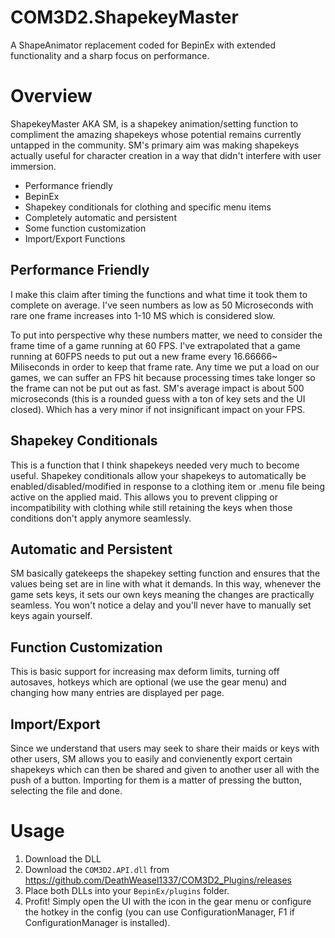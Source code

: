 # COM3D2.ShapekeyMaster
A ShapeAnimator replacement coded for BepinEx with extended functionality and a sharp focus on performance.

# Overview

ShapekeyMaster AKA SM, is a shapekey animation/setting function to compliment the amazing shapekeys whose potential remains currently untapped in the community. SM's primary aim was making shapekeys actually useful for character creation in a way that didn't interfere with user immersion.

- Performance friendly
- BepinEx
- Shapekey conditionals for clothing and specific menu items
- Completely automatic and persistent
- Some function customization
- Import/Export Functions

## Performance Friendly
I make this claim after timing the functions and what time it took them to complete on average. I've seen numbers as low as 50 Microseconds with rare one frame increases into 1-10 MS which is considered slow.

To put into perspective why these numbers matter, we need to consider the frame time of a game running at 60 FPS. I've extrapolated that a game running at 60FPS needs to put out a new frame every 16.66666~ Miliseconds in order to keep that frame rate. Any time we put a load on our games, we can suffer an FPS hit because processing times take longer so the frame can not be put out as fast. SM's average impact is about 500 microseconds (this is a rounded guess with a ton of key sets and the UI closed). Which has a very minor if not insignificant impact on your FPS.

## Shapekey Conditionals
This is a function that I think shapekeys needed very much to become useful. Shapekey conditionals allow your shapekeys to automatically be enabled/disabled/modified in response to a clothing item or .menu file being active on the applied maid. This allows you to prevent clipping or incompatibility with clothing while still retaining the keys when those conditions don't apply anymore seamlessly.

## Automatic and Persistent
SM basically gatekeeps the shapekey setting function and ensures that the values being set are in line with what it demands. In this way, whenever the game sets keys, it sets our own keys meaning the changes are practically seamless. You won't notice a delay and you'll never have to manually set keys again yourself.

## Function Customization
This is basic support for increasing max deform limits, turning off autosaves, hotkeys which are optional (we use the gear menu) and changing how many entries are displayed per page.

## Import/Export
Since we understand that users may seek to share their maids or keys with other users, SM allows you to easily and convienently export certain shapekeys which can then be shared and given to another user all with the push of a button. Importing for them is a matter of pressing the button, selecting the file and done.

# Usage
1. Download the DLL
2. Download the `COM3D2.API.dll` from https://github.com/DeathWeasel1337/COM3D2_Plugins/releases
3. Place both DLLs into your `BepinEx/plugins` folder.
4. Profit! Simply open the UI with the icon in the gear menu or configure the hotkey in the config (you can use ConfigurationManager, F1 if ConfigurationManager is installed).
